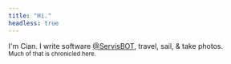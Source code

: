 ```yaml
---
title: "Hi."
headless: true
---
```


I'm Cian. I write software [@ServisBOT](https://www.servisbot.com), travel, sail, & take photos.  
<small>Much of that is chronicled here.</small>
